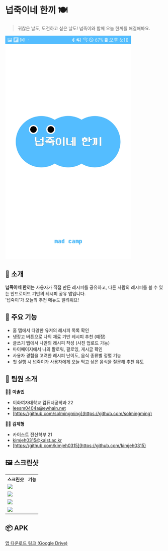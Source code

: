 # 넙죽이네 한끼 🍽️ 

> 귀찮은 날도, 도전하고 싶은 날도! 넙죽이와 함께 오늘 한끼를 해결해봐요.
<img src="Screenshot_20250709-181024_ .jpg" width="400"/>

## 📱 소개

**넙죽이네 한끼**는 사용자가 직접 만든 레시피를 공유하고, 다른 사람의 레시피를 볼 수 있는 안드로이드 기반의 레시피 공유 앱입니다.  
'넙죽이'가 오늘의 추천 메뉴도 알려줘요!

## 🔑 주요 기능

- 홈 탭에서 다양한 유저의 레시피 목록 확인  
- 냉장고 버튼으로 나의 재료 기반 레시피 추천 (예정)  
- 글쓰기 탭에서 나만의 레시피 작성 (사진 업로드 가능)  
- 마이페이지에서 나의 팔로워, 팔로잉, 게시글 확인  
- 사용자 경험을 고려한 레시피 난이도, 음식 종류별 정렬 기능  
- 첫 실행 시 넙죽이가 사용자에게 오늘 먹고 싶은 음식을 질문해 추천 유도  

## 🤝 팀원 소개

👩‍💻 **이솔민**  
- 이화여자대학교 컴퓨터공학과 22  
- leesm0404a@ewhain.net  
- [https://github.com/solmingming](https://github.com/solmingming)

👨‍💻 **김제형**  
- 카이스트 전산학부 21  
- kimjeh0315@kaist.ac.kr  
- [https://github.com/kimjeh0315](https://github.com/kimjeh0315)

## 🖼️ 스크린샷

<table>
  <tr>
    <th>스크린샷</th>
    <th>기능</th>
  </tr>
  <tr>
    <td><img src="이미지1_URL" width="400"/></td>
    <td></td>
  </tr>
  <tr>
    <td><img src="이미지2_URL" width="400"/></td>
    <td></td>
  </tr>
  <tr>
    <td><img src="이미지3_URL" width="400"/></td>
    <td></td>
  </tr>
  <tr>
    <td><img src="이미지4_URL" width="400"/></td>
    <td></td>
  </tr>
</table>

## 📦 APK

[앱 다운로드 링크 (Google Drive)](https://drive.google.com/file/d/105rFVQSNOBHyysNXiR-6K2qztsim8OHw/view?usp=drive_link)
